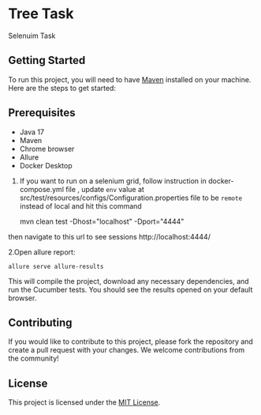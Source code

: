 # Tree Task

Selenuim Task

## Getting Started

To run this project, you will need to have [Maven](https://maven.apache.org/) installed on your machine. Here are the steps to get started:

## Prerequisites

- Java 17
- Maven
- Chrome browser
- Allure
- Docker Desktop


1. If you want to run on a selenium grid, follow instruction in docker-compose.yml file
, update `env` value at src/test/resources/configs/Configuration.properties file to be `remote` instead of local and hit this command

    mvn clean test -Dhost="localhost" -Dport="4444"
    
then navigate to this url to see sessions http://localhost:4444/



2.Open allure report:

    allure serve allure-results


This will compile the project, download any necessary dependencies, and run the Cucumber tests. You should see the results opened on your default browser.

## Contributing

If you would like to contribute to this project, please fork the repository and create a pull request with your changes. We welcome contributions from the community!

## License

This project is licensed under the [MIT License](https://opensource.org/licenses/MIT).
